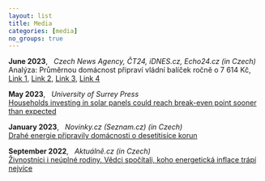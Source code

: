 ```yaml
---
layout: list
title: Media
categories: [media]
no_groups: true
---
```


**June 2023**, &nbsp; *Czech News Agency, ČT24, iDNES.cz, Echo24.cz (in Czech)* <br> 
Analýza: Průměrnou domácnost připraví vládní balíček ročně o 7 614 Kč, &nbsp; [Link 1](https://www.ceskenoviny.cz/zpravy/analyza-prumernou-domacnost-pripravi-vladni-balicek-rocne-o-7614-kc/2379397), [Link 2](https://ct24.ceskatelevize.cz/domaci/3594028-prumernou-domacnost-pripravi-vladni-balik-o-vice-nez-sedm-tisic-za-rok-rika-analyza), [Link 3](https://www.idnes.cz/zpravy/domaci/vlada-usporny-balicek-uspory-rodiny-seniori-analyza-dopady-jurecka-fiala-stanjura.A230616_135122_domaci_tty), [Link 4](https://echo24.cz/a/HqpeW/zpravy-ekonomika-prumerna-domacnost-by-po-vladni-balicek-prisla-o-7614-korun)

**May 2023**, &nbsp; *University of Surrey Press* <br> 
[Households investing in solar panels could reach break-even point sooner than
expected](https://www.surrey.ac.uk/news/households-investing-solar-panels-could-reach-break-even-point-sooner-expected)

**January 2023**, &nbsp; *Novinky.cz (Seznam.cz) (in Czech)* <br> 
[Drahé energie připravily domácnosti o desetitisíce korun](https://www.novinky.cz/clanek/ekonomika-drahe-energie-pripravily-domacnosti-o-desetitisice-korun-40420339)

**September 2022**, &nbsp; *Aktuálně.cz (in Czech)* <br> 
[Živnostníci i neúplné rodiny. Vědci spočítali, koho energetická inflace trápí nejvíce](https://zpravy.aktualne.cz/finance/osvc-i-lide-z-malych-obci-analyza-ukazuje-kdo-je-nejvetsi-ob/r~b4aa3e9834f111eda3c0ac1f6b220ee8/)
